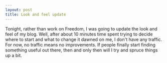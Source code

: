 ```yaml
---
layout: post
title: Look and feel update
---
```


Tonight, rather than work on Freedom, I was going to update the look and feel of my blog. Well, after about 10 minutes time spent trying to decide where to start and what to change it dawned on me, I don't have any traffic. For now, no traffic means no improvements. If people finally start finding something useful out there, then and only then will I try and spruce things up a bit.